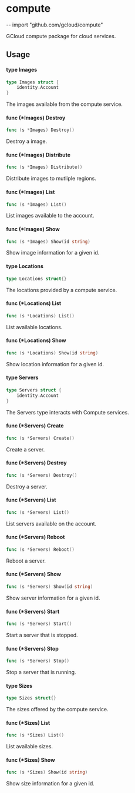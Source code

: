 # compute
--
    import "github.com/gcloud/compute"

GCloud compute package for cloud services.

## Usage

#### type Images

```go
type Images struct {
	identity.Account
}
```

The images available from the compute service.

#### func (*Images) Destroy

```go
func (s *Images) Destroy()
```
Destroy a image.

#### func (*Images) Distribute

```go
func (s *Images) Distribute()
```
Distribute images to mutliple regions.

#### func (*Images) List

```go
func (s *Images) List()
```
List images available to the account.

#### func (*Images) Show

```go
func (s *Images) Show(id string)
```
Show image information for a given id.

#### type Locations

```go
type Locations struct{}
```

The locations provided by a compute service.

#### func (*Locations) List

```go
func (s *Locations) List()
```
List available locations.

#### func (*Locations) Show

```go
func (s *Locations) Show(id string)
```
Show location information for a given id.

#### type Servers

```go
type Servers struct {
	identity.Account
}
```

The Servers type interacts with Compute services.

#### func (*Servers) Create

```go
func (s *Servers) Create()
```
Create a server.

#### func (*Servers) Destroy

```go
func (s *Servers) Destroy()
```
Destroy a server.

#### func (*Servers) List

```go
func (s *Servers) List()
```
List servers available on the account.

#### func (*Servers) Reboot

```go
func (s *Servers) Reboot()
```
Reboot a server.

#### func (*Servers) Show

```go
func (s *Servers) Show(id string)
```
Show server information for a given id.

#### func (*Servers) Start

```go
func (s *Servers) Start()
```
Start a server that is stopped.

#### func (*Servers) Stop

```go
func (s *Servers) Stop()
```
Stop a server that is running.

#### type Sizes

```go
type Sizes struct{}
```

The sizes offered by the compute service.

#### func (*Sizes) List

```go
func (s *Sizes) List()
```
List available sizes.

#### func (*Sizes) Show

```go
func (s *Sizes) Show(id string)
```
Show size information for a given id.
